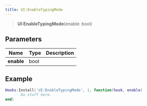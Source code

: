 ```yaml
---
title: UI:EnableTypingMode
---
```


> **UI:EnableTypingMode**(enable: bool)

## Parameters

| Name | Type | Description |
| ---- | ---- | ----------- |
| **enable** | bool |  |

## Example

```lua
Hooks:Install('UI:EnableTypingMode', 1, function(hook, enable)
    -- Do stuff here.
end)
```
